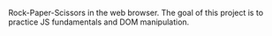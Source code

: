 Rock-Paper-Scissors in the web browser. The goal of this project is to practice JS fundamentals and DOM manipulation. 